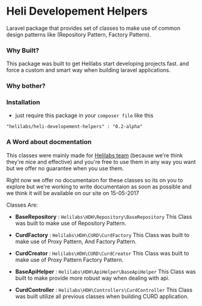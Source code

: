 # Heli Developement Helpers
Laravel package that provides set of classes to make use of common design patterns like (Repository Pattern, Factory Pattern).

### Why Built?
This package was built to get Helilabs start developing projects fast. and force a custom and smart way when building laravel applications.

### Why bother?


### Installation
* just require this package in your `composer file` like this
```
"helilabs/heli-developement-helpers" : "0.2-alpha"
```

### A Word about docmentation
This classes were mainly made for [Helilabs team](http://helilabs.com/) (because we're think they're nice and effective) and you're free to use them in any way you want
but we offer no guarantee when you use them.

Right now we offer no documentaion for these classes so its on you to explore but we're working to write documentaion as soon as possible and we think it will be available on our site on 15-05-2017

Classes Are:

* **BaseRepository** : `Helilabs\HDH\Repository\BaseRepository` This Class was built to make use of Repository Pattern.

* **CurdFactory** : `Helilabs\HDH\CURD\CurdFactory` This Class was built to make use of Proxy Pattern, And Factory Pattern.

* **CurdCreator** : `Helilabs\HDH\CURD\CurdCreator` This Class was built to make use of Proxy Pattern Factory Pattern.

* **BaseApiHelper** : `Helilabs\HDH\ApiHelper\BaseApiHelper` This Class was built to make provide more robust way when dealing with api.

* **CurdController** : `Helilabs\HDH\Controllers\CurdController` This Class was built utilize all previous classes when building CURD application.